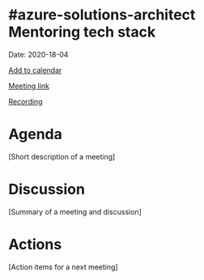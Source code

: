 # #azure-solutions-architect Mentoring tech stack

Date: 2020-18-04

[Add to calendar](https://evt.mx/uUMzNr9T)

[Meeting link](https://teams.microsoft.com/l/meetup-join/19%3ameeting_MjhiZmE3ZjEtMDliNy00OTQwLTg5ZmMtYTQ2NDhlMzJhMTkw%40thread.v2/0?context=%7b%22Tid%22%3a%22cc58971a-0481-4ec0-bf8d-bb2e265db003%22%2c%22Oid%22%3a%22f907c950-2a9a-4012-b163-af67be63b5d6%22%7d)

[Recording](<To Do - Link>)

# Agenda

[Short description of a meeting]

# Discussion

[Summary of a meeting and discussion]

# Actions

[Action items for a next meeting]